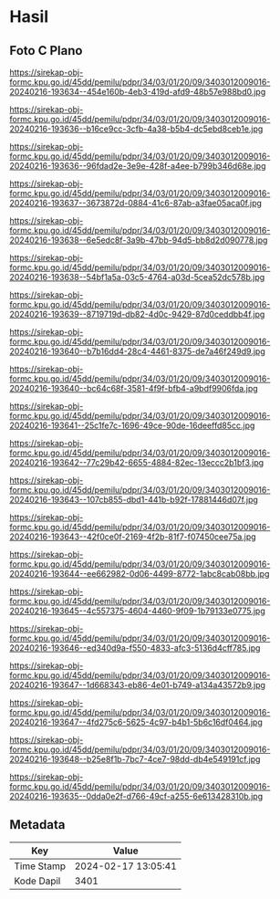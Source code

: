 # Hasil

## Foto C Plano

https://sirekap-obj-formc.kpu.go.id/45dd/pemilu/pdpr/34/03/01/20/09/3403012009016-20240216-193634--454e160b-4eb3-419d-afd9-48b57e988bd0.jpg

https://sirekap-obj-formc.kpu.go.id/45dd/pemilu/pdpr/34/03/01/20/09/3403012009016-20240216-193636--b16ce9cc-3cfb-4a38-b5b4-dc5ebd8ceb1e.jpg

https://sirekap-obj-formc.kpu.go.id/45dd/pemilu/pdpr/34/03/01/20/09/3403012009016-20240216-193636--96fdad2e-3e9e-428f-a4ee-b799b346d68e.jpg

https://sirekap-obj-formc.kpu.go.id/45dd/pemilu/pdpr/34/03/01/20/09/3403012009016-20240216-193637--3673872d-0884-41c6-87ab-a3fae05aca0f.jpg

https://sirekap-obj-formc.kpu.go.id/45dd/pemilu/pdpr/34/03/01/20/09/3403012009016-20240216-193638--6e5edc8f-3a9b-47bb-94d5-bb8d2d090778.jpg

https://sirekap-obj-formc.kpu.go.id/45dd/pemilu/pdpr/34/03/01/20/09/3403012009016-20240216-193638--54bf1a5a-03c5-4764-a03d-5cea52dc578b.jpg

https://sirekap-obj-formc.kpu.go.id/45dd/pemilu/pdpr/34/03/01/20/09/3403012009016-20240216-193639--8719719d-db82-4d0c-9429-87d0ceddbb4f.jpg

https://sirekap-obj-formc.kpu.go.id/45dd/pemilu/pdpr/34/03/01/20/09/3403012009016-20240216-193640--b7b16dd4-28c4-4461-8375-de7a46f249d9.jpg

https://sirekap-obj-formc.kpu.go.id/45dd/pemilu/pdpr/34/03/01/20/09/3403012009016-20240216-193640--bc64c68f-3581-4f9f-bfb4-a9bdf9906fda.jpg

https://sirekap-obj-formc.kpu.go.id/45dd/pemilu/pdpr/34/03/01/20/09/3403012009016-20240216-193641--25c1fe7c-1696-49ce-90de-16deeffd85cc.jpg

https://sirekap-obj-formc.kpu.go.id/45dd/pemilu/pdpr/34/03/01/20/09/3403012009016-20240216-193642--77c29b42-6655-4884-82ec-13eccc2b1bf3.jpg

https://sirekap-obj-formc.kpu.go.id/45dd/pemilu/pdpr/34/03/01/20/09/3403012009016-20240216-193643--107cb855-dbd1-441b-b92f-17881446d07f.jpg

https://sirekap-obj-formc.kpu.go.id/45dd/pemilu/pdpr/34/03/01/20/09/3403012009016-20240216-193643--42f0ce0f-2169-4f2b-81f7-f07450cee75a.jpg

https://sirekap-obj-formc.kpu.go.id/45dd/pemilu/pdpr/34/03/01/20/09/3403012009016-20240216-193644--ee662982-0d06-4499-8772-1abc8cab08bb.jpg

https://sirekap-obj-formc.kpu.go.id/45dd/pemilu/pdpr/34/03/01/20/09/3403012009016-20240216-193645--4c557375-4604-4460-9f09-1b79133e0775.jpg

https://sirekap-obj-formc.kpu.go.id/45dd/pemilu/pdpr/34/03/01/20/09/3403012009016-20240216-193646--ed340d9a-f550-4833-afc3-5136d4cff785.jpg

https://sirekap-obj-formc.kpu.go.id/45dd/pemilu/pdpr/34/03/01/20/09/3403012009016-20240216-193647--1d668343-eb86-4e01-b749-a134a43572b9.jpg

https://sirekap-obj-formc.kpu.go.id/45dd/pemilu/pdpr/34/03/01/20/09/3403012009016-20240216-193647--4fd275c6-5625-4c97-b4b1-5b6c16df0464.jpg

https://sirekap-obj-formc.kpu.go.id/45dd/pemilu/pdpr/34/03/01/20/09/3403012009016-20240216-193648--b25e8f1b-7bc7-4ce7-98dd-db4e549191cf.jpg

https://sirekap-obj-formc.kpu.go.id/45dd/pemilu/pdpr/34/03/01/20/09/3403012009016-20240216-193635--0dda0e2f-d766-49cf-a255-6e613428310b.jpg


## Metadata

| Key        | Value               |
| ---------- | ------------------- |
| Time Stamp | 2024-02-17 13:05:41 |
| Kode Dapil | 3401                |



